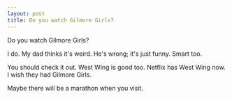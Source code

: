 ```yaml
---
layout: post
title: Do you watch Gilmore Girls?
---
```


Do you watch Gilmore Girls?

I do. My dad thinks it's weird. He's wrong; it's just funny. Smart too.

You should check it out. West Wing is good too. Netflix has West Wing now. I wish they had Gilmore Girls.

Maybe there will be a marathon when you visit.